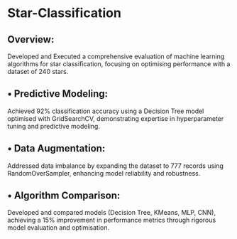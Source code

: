 # Star-Classification
## Overview: 
Developed and Executed a comprehensive evaluation of machine learning algorithms for star classification, focusing on optimising performance with a dataset of 240 stars.
## •	Predictive Modeling: 
Achieved 92% classification accuracy using a Decision Tree model optimised with GridSearchCV, demonstrating expertise in hyperparameter tuning and predictive modeling.
## •	Data Augmentation: 
Addressed data imbalance by expanding the dataset to 777 records using RandomOverSampler, enhancing model reliability and robustness.
## •	Algorithm Comparison: 
Developed and compared  models (Decision Tree, KMeans, MLP, CNN), achieving a 15% improvement in performance metrics through rigorous model evaluation and optimisation.

